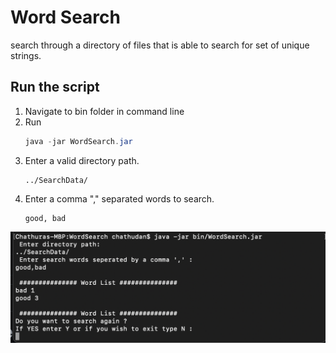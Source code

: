 # Word Search 

search through a directory of files that is able to search for set of unique strings. 


## Run the script 

1. Navigate to bin folder in command line 
2. Run 
    ```java 
    java -jar WordSearch.jar
    ```
 3. Enter a valid directory path.
     ``` shell script
    ../SearchData/
     ```
 4. Enter a comma "," separated words to search. 
     ```
    good, bad
    ```
 
 ![Output](./screens/terminal.png)